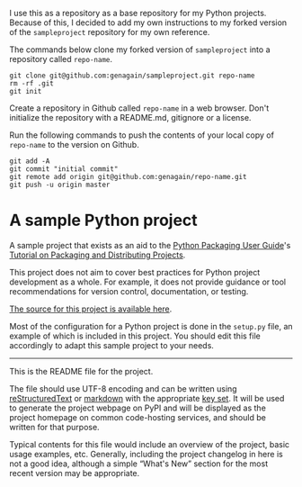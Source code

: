 I use this as a repository as a base repository for my Python projects. Because of this, I decided to add my own instructions to my forked version of the `sampleproject` repository for my own reference.

The commands below clone my forked version of `sampleproject` into a repository called `repo-name`.

```
git clone git@github.com:genagain/sampleproject.git repo-name
rm -rf .git
git init
```

Create a repository in Github called `repo-name` in a web browser.
Don't initialize the repository with a README.md, gitignore or a license.

Run the following commands to push the contents of your local copy of `repo-name` to the version on Github.

```
git add -A
git commit "initial commit"
git remote add origin git@github.com:genagain/repo-name.git
git push -u origin master
```

# A sample Python project

A sample project that exists as an aid to the [Python Packaging User
Guide][packaging guide]'s [Tutorial on Packaging and Distributing
Projects][distribution tutorial].

This project does not aim to cover best practices for Python project
development as a whole. For example, it does not provide guidance or tool
recommendations for version control, documentation, or testing.

[The source for this project is available here][src].

Most of the configuration for a Python project is done in the `setup.py` file,
an example of which is included in this project. You should edit this file
accordingly to adapt this sample project to your needs.

----

This is the README file for the project.

The file should use UTF-8 encoding and can be written using
[reStructuredText][rst] or [markdown][md use] with the appropriate [key set][md
use]. It will be used to generate the project webpage on PyPI and will be
displayed as the project homepage on common code-hosting services, and should be
written for that purpose.

Typical contents for this file would include an overview of the project, basic
usage examples, etc. Generally, including the project changelog in here is not a
good idea, although a simple “What's New” section for the most recent version
may be appropriate.

[packaging guide]: https://packaging.python.org
[distribution tutorial]: https://packaging.python.org/en/latest/distributing.html
[src]: https://github.com/pypa/sampleproject
[rst]: http://docutils.sourceforge.net/rst.html
[md]: https://tools.ietf.org/html/rfc7764#section-3.5 "CommonMark variant"
[md use]: https://packaging.python.org/specifications/core-metadata/#description-content-type-optional
